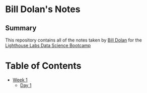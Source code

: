 # Bill Dolan's Notes

## Summary

This repository contains all of the notes taken by [Bill Dolan](https://github.com/wjdolan) for the [Lighthouse Labs Data Science Bootcamp](https://www.lighthouselabs.ca/)

# Table of Contents

* [Week 1](/Week_1)
    * [Day 1](/Week_1/Day_1/)
    

